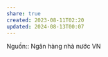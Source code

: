 ```yaml
---
share: true
created: 2023-08-11T02:20
updated: 2024-08-13T00:07
---
```

Nguồn:: Ngân hàng nhà nước VN
